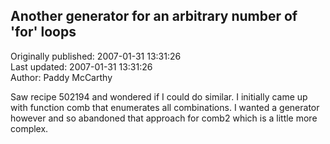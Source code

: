 ## Another generator for an arbitrary number of 'for' loops  
Originally published: 2007-01-31 13:31:26  
Last updated: 2007-01-31 13:31:26  
Author: Paddy McCarthy  
  
Saw recipe 502194 and wondered if I could do similar.
I initially came up with function comb that enumerates all combinations. I wanted a generator however and so abandoned that approach for comb2 which is a little more complex.